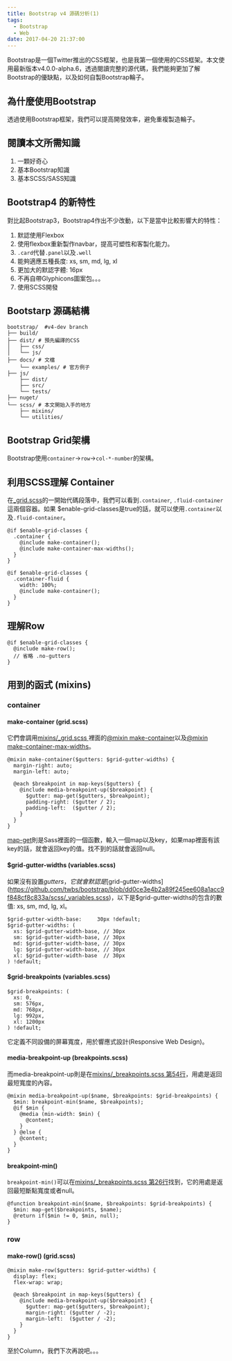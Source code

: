 ```yaml
---
title: Bootstrap v4 源碼分析(1)
tags:
  - Bootstrap
  - Web
date: 2017-04-20 21:37:00
---
```


Bootstrap是一個Twitter推出的CSS框架，也是我第一個使用的CSS框架。本文使用最新版本v4.0.0-alpha.6，透過閱讀完整的源代碼，我們能夠更加了解Bootstrap的優缺點，以及如何自製Bootstrap輪子。

## 為什麼使用Bootstrap

透過使用Bootstrap框架，我們可以提高開發效率，避免重複製造輪子。

## 閱讀本文所需知識
1. 一顆好奇心
1. 基本Bootstrap知識
1. 基本SCSS/SASS知識

## Bootstrap4 的新特性
對比起Bootstrap3，Bootstrap4作出不少改動，以下是當中比較影響大的特性：
1. 默認使用Flexbox
1. 使用flexbox重新製作navbar，提高可塑性和客製化能力。
1. `.card`代替`.panel`以及`.well`
1. 能夠適應五種長度: xs, sm, md, lg, xl
1. 更加大的默認字體: 16px
1. 不再自帶Glyphicons圖案包。。。
1. 使用SCSS開發

## Bootstarp 源碼結構
```
bootstrap/  #v4-dev branch
├── build/
├── dist/ # 預先編譯的CSS
│   ├── css/
│   └── js/
├── docs/ # 文檔
    └── examples/ # 官方例子
├── js/
    ├── dist/
    ├── src/
    └── tests/
├── nuget/
└── scss/ # 本文開始入手的地方
    ├── mixins/
    └── utilities/
```

## Bootstrap Grid架構
Bootstrap使用`container`->`row`->`col-*-number`的架構。

## 利用SCSS理解 Container
在[_grid.scss](https://github.com/twbs/bootstrap/blob/094b3a129349a41b1319b0870fb3daa9459b7284/scss/_grid.scss)的一開始代碼段落中，我們可以看到`.container`, `.fluid-container`這兩個容器。如果 $enable-grid-classes是true的話，就可以使用`.container`以及`.fluid-container`。

```
@if $enable-grid-classes {
  .container {
    @include make-container();
    @include make-container-max-widths();
  }
}

@if $enable-grid-classes {
  .container-fluid {
    width: 100%;
    @include make-container();
  }
}
```

## 理解Row
```
@if $enable-grid-classes {
  @include make-row();
  // 省略 .no-gutters
}
```

## 用到的函式 (mixins)
### container
#### make-container (grid.scss)

它們會調用[mixins/_grid.scss ](https://github.com/twbs/bootstrap/blob/2436ad589cfc235c84160fe14e4cc4ec97a9c5ca/scss/mixins/_grid.scss)裡面的[@mixin make-container](https://github.com/twbs/bootstrap/blob/2436ad589cfc235c84160fe14e4cc4ec97a9c5ca/scss/mixins/_grid.scss#L5)以及[@mixin make-container-max-widths](https://github.com/twbs/bootstrap/blob/2436ad589cfc235c84160fe14e4cc4ec97a9c5ca/scss/mixins/_grid.scss#L20)。
```
@mixin make-container($gutters: $grid-gutter-widths) {
  margin-right: auto;
  margin-left: auto;

  @each $breakpoint in map-keys($gutters) {
    @include media-breakpoint-up($breakpoint) {
      $gutter: map-get($gutters, $breakpoint);
      padding-right: ($gutter / 2);
      padding-left:  ($gutter / 2);
    }
  }
}
```
[map-get](http://sass-lang.com/documentation/Sass/Script/Functions.html#map_get-instance_method)則是Sass裡面的一個函數，輸入一個map以及key，如果map裡面有該key的話，就會返回key的值。找不到的話就會返回null。

#### $grid-gutter-widths (variables.scss)
如果沒有設置$gutters，它就會默認是[$grid-gutter-widths](https://github.com/twbs/bootstrap/blob/dd0ce3e4b2a89f245ee608a1acc9f848cf8c833a/scss/_variables.scss)，以下是$grid-gutter-widths的包含的數值: xs, sm, md, lg, xl。

```
$grid-gutter-width-base:     30px !default;
$grid-gutter-widths: (
  xs: $grid-gutter-width-base, // 30px
  sm: $grid-gutter-width-base, // 30px
  md: $grid-gutter-width-base, // 30px
  lg: $grid-gutter-width-base, // 30px
  xl: $grid-gutter-width-base  // 30px
) !default;
```

#### $grid-breakpoints (variables.scss)
```
$grid-breakpoints: (
  xs: 0,
  sm: 576px,
  md: 768px,
  lg: 992px,
  xl: 1200px
) !default;
```
它定義不同設備的屏幕寬度，用於響應式設計(Responsive Web Design)。
#### media-breakpoint-up (breakpoints.scss)
而media-breakpoint-up則是在[mixins/_breakpoints.scss 第54行](https://github.com/twbs/bootstrap/blob/7ca078da815320c75862b6cf25f46ce706570279/scss/mixins/_breakpoints.scss#L54)，用處是返回最短寬度的內容。
```
@mixin media-breakpoint-up($name, $breakpoints: $grid-breakpoints) {
  $min: breakpoint-min($name, $breakpoints);
  @if $min {
    @media (min-width: $min) {
      @content;
    }
  } @else {
    @content;
  }
}
```

#### breakpoint-min()
`breakpoint-min()`可以在[mixins/_breakpoints.scss 第26行](https://github.com/twbs/bootstrap/blob/7ca078da815320c75862b6cf25f46ce706570279/scss/mixins/_breakpoints.scss#L26)找到，它的用處是返回最短斷點寬度或者null。

```
@function breakpoint-min($name, $breakpoints: $grid-breakpoints) {
  $min: map-get($breakpoints, $name);
  @return if($min != 0, $min, null);
}
```

### row
#### make-row() (grid.scss)
```
@mixin make-row($gutters: $grid-gutter-widths) {
  display: flex;
  flex-wrap: wrap;

  @each $breakpoint in map-keys($gutters) {
    @include media-breakpoint-up($breakpoint) {
      $gutter: map-get($gutters, $breakpoint);
      margin-right: ($gutter / -2);
      margin-left:  ($gutter / -2);
    }
  }
}
```

至於Column，我們下次再說吧。。。
